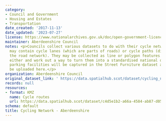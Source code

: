 ```yaml
---
category:
- Council and Government
- Housing and Estates
- Transportation
date_created: '2017-11-13'
date_updated: '2023-07-27'
license: https://www.nationalarchives.gov.uk/doc/open-government-licence/version/3/
maintainer: Aberdeenshire Council
notes: <p>Councils collect various datasets to do with their cycle network. These
  may contain cycle lanes (which are parts of roads) or cycle paths (distinct from
  the road network). They may be collected as line or polygon features. We'll accept
  either and work out a way to turn them into a standardised national dataset. Cycle
  parking facilities will be captured in the Street Furniture dataset and should not
  be uploaded here.</p>
organization: Aberdeenshire Council
original_dataset_link: ' https://data.spatialhub.scot/dataset/cycling_network-as'
records: null
resources:
- format: KMZ
  name: Cycle routes
  url: https://data.spatialhub.scot/dataset/c4d5e1b2-a66a-4584-ab87-d053b40191ad/resource/e08cf07e-4278-4ca5-874c-dcfa56708fa9/download/aberdeenshire_cycle_routes.kmz
schema: default
title: Cycling Network - Aberdeenshire
---
```

